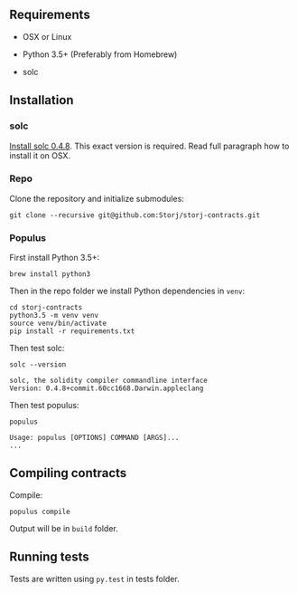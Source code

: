 ## Requirements

* OSX or Linux 

* Python 3.5+ (Preferably from Homebrew)

* solc

## Installation

### solc

[Install solc 0.4.8](http://solidity.readthedocs.io/en/develop/installing-solidity.html#binary-packages). This exact version is required. Read full paragraph how to install it on OSX.

### Repo

Clone the repository and initialize submodules:

    git clone --recursive git@github.com:Storj/storj-contracts.git

### Populus

First install Python 3.5+:

    brew install python3

Then in the repo folder we install Python dependencies in `venv`:

    cd storj-contracts
    python3.5 -m venv venv
    source venv/bin/activate
    pip install -r requirements.txt
    
Then test solc:

    solc --version
    
    solc, the solidity compiler commandline interface
    Version: 0.4.8+commit.60cc1668.Darwin.appleclang
    
Then test populus:
                                         
    populus          
    
    Usage: populus [OPTIONS] COMMAND [ARGS]...
    ...
                                                
## Compiling contracts
                   
Compile:                   
                             
    populus compile                                
                              
Output will be in `build` folder.                                       
                                        
## Running tests

Tests are written using `py.test` in tests folder.


                                                                           
